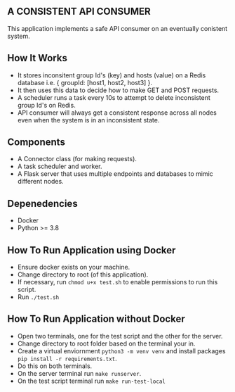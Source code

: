 ## A CONSISTENT API CONSUMER
This application implements a safe API consumer on an eventually conistent system.

## How It Works
- It stores inconsitent group Id's (key) and hosts (value) on a Redis database i.e. { groupId: [host1, host2, host3] }.
- It then uses this data to decide how to make GET and POST requests.
- A scheduler runs a task every 10s to attempt to delete inconsistent group Id's on Redis.
- API consumer will always get a consistent response across all nodes even when the system
is in an inconsistent state.

## Components
- A Connector class (for making requests).
- A task scheduler and worker.
- A Flask server that uses multiple endpoints and databases to mimic different nodes.

## Depenedencies
- Docker
- Python >= 3.8

## How To Run Application using Docker
- Ensure docker exists on your machine.
- Change directory to root (of this application).
- If necessary, run `chmod u+x test.sh` to enable permissions to run this script.
- Run `./test.sh`

## How To Run Application without Docker
- Open two terminals, one for the test script and the other for the server.
- Change directory to root folder based on the terminal your in.
- Create a virtual enviornment `python3 -m venv venv` and install packages `pip install -r requirements.txt`.
- Do this on both terminals.
- On the server terminal run `make runserver`.
- On the test script terminal run `make run-test-local`

